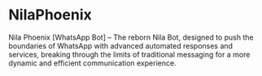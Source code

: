 # NilaPhoenix
Nila Phoenix [WhatsApp Bot] – The reborn Nila Bot, designed to push the boundaries of WhatsApp with advanced automated responses and services, breaking through the limits of traditional messaging for a more dynamic and efficient communication experience.
